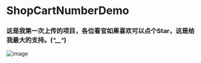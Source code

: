# ShopCartNumberDemo

### 这是我第一次上传的项目，各位看官如果喜欢可以点个Star，这是给我最大的支持。(*^__^*)
![image](https://github.com/JW-chenjingwei/ShopCartNumberDemo/演示效果.gif)


